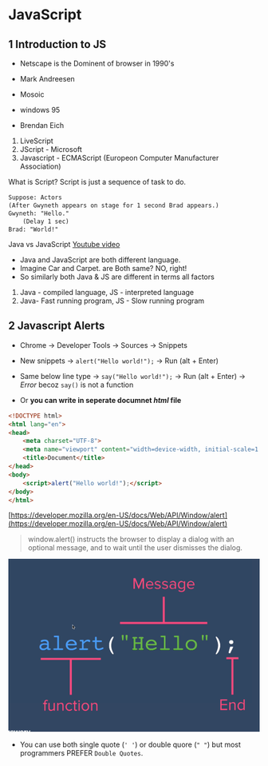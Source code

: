 # JavaScript

## 1 Introduction to JS

- Netscape is the Dominent of browser in 1990's
- Mark Andreesen
- Mosoic
- windows 95

- Brendan Eich

1. LiveScript
2. JScript - Microsoft 
3. Javascript - ECMAScript (Europeon Computer Manufacturer Association)

What is Script?
Script is just a sequence of task to do.

```
Suppose: Actors
(After Gwyneth appears on stage for 1 second Brad appears.)
Gwyneth: "Hello."
    (Delay 1 sec)
Brad: "World!"
```

Java vs JavaScript [Youtube video](https://www.youtube.com/watch?v=_C5AHaS1mOA)
- Java and JavaScript are both different language.
- Imagine Car and Carpet. are Both same? NO, right! 
- So similarly both Java & JS are different in terms all factors

1. Java - compiled language, JS - interpreted language
2. Java- Fast running program, JS - Slow running program

## 2 Javascript Alerts

- Chrome -> Developer Tools -> Sources -> Snippets

- New snippets -> `alert("Hello world!");` -> Run (alt + Enter) 
- Same below line type -> `say("Hello world!");` -> Run (alt + Enter) ->  *Error* becoz `say()` is not a function

- Or **you can write in seperate documnet *html* file**

```html
<!DOCTYPE html>
<html lang="en">
<head>
    <meta charset="UTF-8">
    <meta name="viewport" content="width=device-width, initial-scale=1.0">
    <title>Document</title>
</head>
<body>
    <script>alert("Hello world!");</script>
</body>
</html>
```
[https://developer.mozilla.org/en-US/docs/Web/API/Window/alert](https://developer.mozilla.org/en-US/docs/Web/API/Window/alert)


> window.alert() instructs the browser to display a dialog with an optional message, and to wait until the user dismisses the dialog.

![js-alert.png](./assets/JS/js-alert.png)

- You can use both single quote (`' '`) or double quore (`" "`) but most programmers PREFER `Double Quotes`.
 
